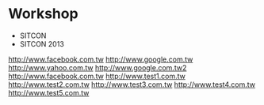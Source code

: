 # Workshop
* SITCON
 * SITCON 2013

http://www.facebook.com.tw
http://www.google.com.tw
http://www.yahoo.com.tw
http://www.google.com.tw2
http://www.facebook.com.tw
http://www.test1.com.tw
http://www.test2.com.tw
http://www.test3.com.tw
http://www.test4.com.tw
http://www.test5.com.tw
